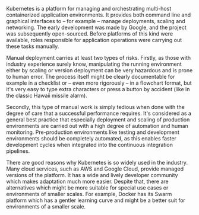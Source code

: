 Kubernetes is a platform for managing and orchestrating multi-host containerized application environments. It provides both command line and graphical interfaces to – for example – manage deployments, scaling and networking. The early development was made by Google, and the project was subsequently open-sourced. Before platforms of this kind were available, roles responsible for application operations were carrying out these tasks manually. 

Manual deployment carries at least two types of risks. Firstly, as those with industry experience surely know, manipulating the running environment either by scaling or version deployment can be very hazardous and is prone to human error. The process itself might be clearly documentable for example in a checklist or – even more rigorously – in a flowchart format, but it's very easy to type extra characters or press a button by accident (like in the classic Hawaii missile alarm).

Secondly, this type of manual work is simply tedious when done with the degree of care that a successful performance requires. It's considered as a general best practice that especially deployment and scaling of production environments are carried out with a high degree of automation and human monitoring. Pre-production environments like testing and development environments should be completely automated, as this enables faster development cycles when integrated into the continuous integration pipelines.

There are good reasons why Kubernetes is so widely used in the industry. Many cloud services, such as AWS and Google Cloud, provide managed versions of the platform. It has a wide and lively developer community which makes adaptation much more easier. Despite that, there are alternatives which might be more suitable for special use cases or environments of smaller scales. For example, Docker has its Swarm platform which has a gentler learning curve and might be a better suit for environments of a smaller scale.
